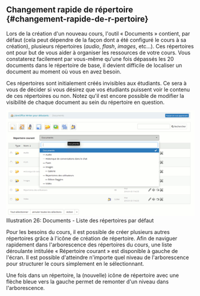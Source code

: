 ## Changement rapide de répertoire {#changement-rapide-de-r-pertoire}

Lors de la création d&#039;un nouveau cours, l&#039;outil « Documents » contient, par défaut (cela peut dépendre de la façon dont a été configuré le cours à sa création), plusieurs répertoires (_audio_, _flash_, _images_, etc...). Ces répertoires ont pour but de vous aider à organiser les ressources de votre cours. Vous constaterez facilement par vous-même qu&#039;une fois dépassés les 20 documents dans le répertoire de base, il devient difficile de localiser un document au moment où vous en avez besoin.

Ces répertoires sont initialement créés invisibles aux étudiants. Ce sera à vous de décider si vous désirez que vos étudiants puissent voir le contenu de ces répertoires ou non. Notez qu&#039;il est encore possible de modifier la visibilité de chaque document au sein du répertoire en question.

![](../assets/graficos17.png)Illustration 26: Documents - Liste des répertoires par défaut

Pour les besoins du cours, il est possible de créer plusieurs autres répertoires grâce à l&#039;icône de création de répertoire. Afin de naviguer rapidement dans l&#039;arborescence des répertoires du cours, une liste déroulante intitulée « Répertoire courant » est disponible à gauche de l&#039;écran. Il est possible d&#039;atteindre n&#039;importe quel niveau de l&#039;arborescence pour structurer le cours simplement en le sélectionnant.

Une fois dans un répertoire, la (nouvelle) icône de répertoire avec une flèche bleue vers la gauche permet de remonter d&#039;un niveau dans l&#039;arborescence.